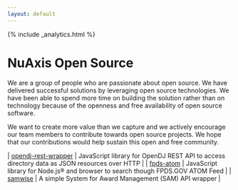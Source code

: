 ```yaml
---
layout: default
---
```


{% include _analytics.html %}

# NuAxis Open Source

We are a group of people who are passionate about open source. We have delivered successful solutions by leveraging open source technologies. We have been able to spend more time on building the solution rather than on technology because of the openness and free availability of open source software.

We want to create more value than we capture and we actively encourage our team members to contribute towards open source projects. We hope that our contributions would help sustain this open and free community.

| [opendj-rest-wrapper](https://github.com/NuAxis/opendj-rest-wrapper) | JavaScript library for OpenDJ REST API to access directory data as JSON resources over HTTP |
| [fpds-atom](https://github.com/NuAxis/fpds-atom) | JavaScript library for Node.js® and browser to search though FPDS.GOV ATOM Feed | 
| [samwise](https://github.com/NuAxis/samwise) | A simple System for Award Management (SAM) API wrapper | 
